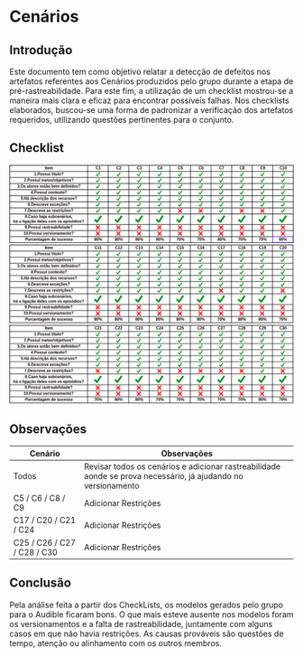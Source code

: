 # Cenários

## Introdução

Este documento tem como objetivo relatar a detecção de defeitos nos artefatos referentes aos Cenários produzidos pelo grupo durante a etapa de pré-rastreabilidade. Para este fim, a utilização de um checklist mostrou-se a maneira mais clara e eficaz para encontrar possíveis falhas. Nos checklists elaborados, buscou-se uma forma de padronizar a verificação dos artefatos requeridos, utilizando questões pertinentes para o conjunto.

## Checklist

[![](img/verificacao_cenarios1.png)](img/verificacao_cenarios1.png)
[![](img/verificacao_cenarios2.png)](img/verificacao_cenarios2.png)
[![](img/verificacao_cenarios3.png)](img/verificacao_cenarios3.png)

## Observações

| Cenário | Observações |
| ------- | ----------- |
|  Todos  | Revisar todos os cenários e adicionar rastreabilidade aonde se prova necessário, já ajudando no versionamento |
|   C5 / C6 / C8 / C9    | Adicionar Restrições |
|   C17 / C20 / C21 / C24    | Adicionar Restrições |
|   C25 / C26 / C27 / C28 / C30    | Adicionar Restrições |

## Conclusão

Pela análise feita a partir dos CheckLists, os modelos gerados pelo grupo para o Audible ficaram bons. O que mais esteve ausente nos modelos foram os versionamentos e a falta de rastreabilidade, juntamente com alguns casos em que não havia restrições. As causas prováveis são questões de tempo, atenção ou alinhamento com os outros membros.